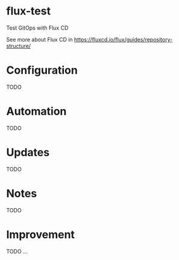 # flux-test
Test GitOps with Flux CD

See more about Flux CD in https://fluxcd.io/flux/guides/repository-structure/

# Configuration
TODO

# Automation
TODO

# Updates
TODO

# Notes
TODO

# Improvement
TODO
...
